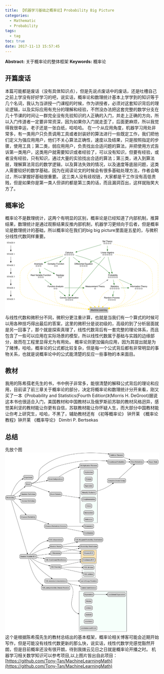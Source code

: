 ```yaml
---
title: 【机器学习基础之概率论】Probability Big Picture
categories:
  - Mathematic
  - Probability
tags:
  - tag
toc: true
date: 2017-11-13 15:57:45
---
```


**Abstract:** 关于概率论的整体框架
**Keywords:** 概率论

<!--more-->
## 开篇废话
本篇可能都是废话（没有具体知识点），但是先说点废话中的废话，还是吐槽自己之前上学没有好好学习的吧，说实话，概率论和数理统计基本上学学到的知识等于几个名词，我认为当讲授一门课程的时候，作为讲授者，必须对这套知识背后的理论逻辑，以及实际应用有充分的理解和经验，不然没办法把这套完整的数学分支在几十节课的时间让一群完全没有先验知识的人正确的入门，并走上正确的方向，所以入门传道者一定要非常资深，因为如果你入门就走歪了，后面更麻烦，所以我觉得我很幸运，老子还是一张白纸，哈哈哈。
在一个从应用角度，机器学习用处非常多，有一类用户只负责调用工具或者封装好的算法进行一些既定工作，我们把他们定义为强应用用户，他们不关心算法正确性，速度以及结果，只是按照指定的步骤，使用工具；第二类，弱应用用户，负责找出合适问题的算法，并把使用方式告诉第一类用户，这类用户就需要知识或者经验了，可以没有知识，但要有经验，或者没有经验，只有知识，通过大量的实验找出合适的算法；第三类，进入到算法层，理解算法背后的数学逻辑，以及算法失效的情况，以及速度等底层问题，这类人需要较好的数学基础，因为在阅读论文的时候会有很多基础处理方法，作者会略过，所以掌握好基础很重要。
这三类人没有歧视链，大家都是干工作没有高低贵贱，但是如果你是第一类人但讲的都是第三类的话，而且漏洞百出，这样就贻笑大方了。
## 概率论
概率论不是数理统计，这两个有明显的区别，概率论是已经知道了内部机制，推算结果，数理统计是通过观察结果反推内部机制，机器学习更倾向于后者，但是概率论是数理统计的基础，所以概率论在我们的big big picture里面是五星的，与微积分线性代数同样重要。
![Probability](Math-Probability-Big-Picture/Mathematic.png)
与线性代数和微积分不同，微积分更注重计算，也就是当我们有一个算式的时候可以用各种技巧得出最后的答案，这里的微积分是说初级的，高级的到了分析层面就是另一回事了，那个就是探索真理了，线性代数背后有一套完整的理论体系，而且包含了一些可以应用在实际场景的模型，所以线性代数属于基础与实践的边缘部分，故而在工程里显得尤为有用处。
概率论则更加偏向应用，因为其提出就是为了赌博，哈哈，概率论的公式都比较复杂，但是每一个公式背后都有非常明显的事物关系，也就是说概率论中的公式能清楚的反应一些事物的本来面目。
## 教材
我用的陈希孺老先生的书，书中例子非常多，能很清楚的解释公式背后的理论和应用，目前读了前三章关于概率论的部分，决定将概率论和数理统计分开来看，刚又买了一本《Probability and Statistics(Fourth Edition)》(Morris H. DeGroot)据说这本书也很适合入门，美国教材和中国教材以及俄罗斯前苏联的教材风格迥异，感觉美利坚的教材能让你更有自信，苏联教材能让你怀疑人生，而大部分中国教材能让你考上研究生，哈哈，不黑了，辅助教材还有
《初等概率论》 钟开莱
《概率论教程》钟开莱
《概率导论》 Dimitri P. Bertsekas
## 总结
先放个图
![Probability](Math-Probability-Big-Picture/Probability.png)
这个是根据陈希孺先生的教材总结出的基本框架，概率论相关博客可能会近期开始写作，但是可能没有线性代数更新的那么快，说实话，线性代数学完感觉豁然开朗，但是目前概率还没有很开朗，待到我拨云见日之日就是概率论开播之时。
机器学习相关数学知识可以参考项目,以上图片皆出自此项目：
[https://github.com/Tony-Tan/MachineLearningMath](https://github.com/Tony-Tan/MachineLearningMath)
